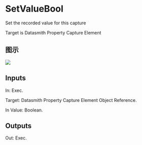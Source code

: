 # SetValueBool

Set the recorded value for this capture

Target is Datasmith Property Capture Element

## 图示

![]($-20221218-18392138.png)

## Inputs

In: Exec.

Target: Datasmith Property Capture Element Object Reference.

In Value: Boolean.  

## Outputs

Out: Exec.

